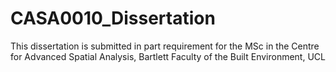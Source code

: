 # CASA0010_Dissertation
This dissertation is submitted in part requirement for the MSc in the Centre for Advanced Spatial Analysis, Bartlett Faculty of the Built Environment, UCL
